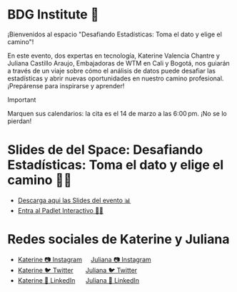 # BDG Institute 💛
¡Bienvenidos al espacio "Desafiando Estadísticas: Toma el dato y elige el camino"! 

 En este evento, dos expertas en tecnología, Katerine Valencia Chantre y Juliana Castillo Araujo, Embajadoras de WTM en Cali y Bogotá, nos guiarán a través de un viaje sobre cómo el análisis de datos puede desafiar las estadísticas y abrir nuevas oportunidades en nuestro camino profesional. ¡Prepárense para inspirarse y aprender!

> [!IMPORTANT]
> Marquen sus calendarios: la cita es el 14 de marzo a las 6:00 pm. ¡No se lo pierdan!

# Slides de del Space: Desafiando Estadísticas: Toma el dato y elige el camino 👩‍💻
* [Descarga aqui las Slides del evento 📊](https://github.com/julianacastilloaraujo/BDG-Institute/files/14609121/BDG.-.14.de.marzo.pdf)
* [Entra al Padlet Interactivo 🙌🏻](https://padlet.com/bdgpadlet/toma-el-dato-y-elige-el-camino-wmmkqmj1m7txa7al)

# Redes sociales de Katerine y Juliana
* [Katerine 📷 Instagram](https://www.instagram.com/katerinevach/?hl=es) &nbsp; &nbsp; [Juliana 📷 Instagram](https://www.instagram.com/julianacastilloaraujo/)
* [Katerine 🐦 Twitter](https://twitter.com/kate_vach) &nbsp; &nbsp; &nbsp; [Juliana 🐦 Twitter](https://twitter.com/jcastilloaraujo)
* [Katerine 💼 LinkedIn](https://www.linkedin.com/in/katerinevach/) &nbsp; &nbsp;&nbsp; [Juliana 💼 LinkedIn](https://www.linkedin.com/in/julianacastilloaraujo/)
